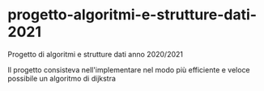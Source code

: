 # progetto-algoritmi-e-strutture-dati-2021
Progetto di algoritmi e strutture dati anno 2020/2021

Il progetto consisteva nell'implementare nel modo più efficiente e veloce possibile un algoritmo di dijkstra 

